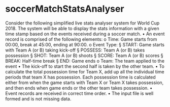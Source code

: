 # soccerMatchStatsAnalyser
Consider the following simplified live stats analyser system for World Cup 2018. The system will be able to display the stats information with a given time stamp based on the events received during a soccer match. • An event record is comprised of the following elements: o Time: Game starts from 00:00, break at 45:00, ending at 90:00. o Event Type: § START: Game starts with Team A (or B) taking kick-off § POSSESS: Team A (or B) takes possession § SHOT: Team A (or B) shoots § SCORE: Team A (or B) scores § BREAK: Half-time break § END: Game ends o Team: The team applied to the event • The kick-off to start the second half is taken by the other team. • To calculate the total possession time for Team X, add up all the individual time periods that team X has possession. Each possession time is calculated either from when the game starts with Team X or Team X takes possession, and then ends when game ends or the other team takes possession. • Event records are received in correct time order. • The input file is well formed and is not missing data.

